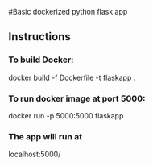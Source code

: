 #Basic dockerized python flask app

## Instructions

### To build Docker: 
docker build -f Dockerfile -t flaskapp .

### To run docker image at port 5000:
docker run -p 5000:5000 flaskapp

### The app will run at 
localhost:5000/